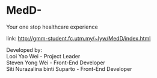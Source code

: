 # MedD-
Your one stop healthcare experience

link:
http://gmm-student.fc.utm.my/~lyw/MedD/index.html

Developed by: <br/>
Looi Yao Wei - Project Leader <br/>
Steven Yong Wei - Front-End Developer <br/>
Siti Nurazalina binti Suparto - Front-End Developer <br/>
